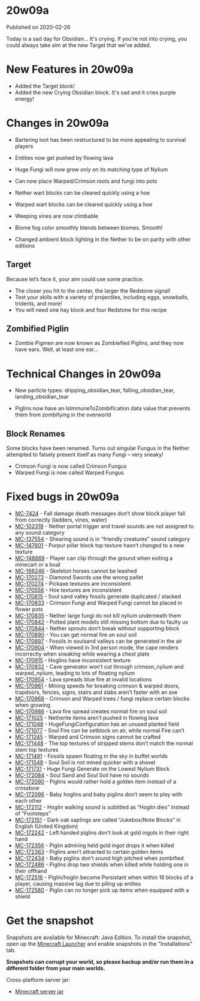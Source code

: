 # 20w09a
Published on 2020-02-26

Today is a sad day for Obsidian... It's crying. If you're not into crying, you
could always take aim at the new Target that we've added.

# New Features in 20w09a  

  * Added the Target block!
  * Added the new Crying Obsidian block. It's sad and it cries purple energy!

# Changes in 20w09a

  * Bartering loot has been restructured to be more appealing to survival players  

  * Entities now get pushed by flowing lava
  * Huge Fungi will now grow only on its matching type of Nylium
  * Can now place Warped/Crimson roots and fungi into pots
  * Nether wart blocks can be cleared quickly using a hoe
  * Warped wart blocks can be cleared quickly using a hoe
  * Weeping vines are now climbable
  * Biome fog color smoothly blends between biomes. Smooth!
  * Changed ambient block lighting in the Nether to be on parity with other editions

## Target

Because let’s face it, your aim could use some practice.

  * The closer you hit to the center, the larger the Redstone signal!
  * Test your skills with a variety of projectiles, including eggs, snowballs, tridents, and more!
  * You will need one hay block and four Redstone for this recipe

## Zombified Piglin

  * Zombie Pigmen are now known as Zombiefied Piglins, and they now have ears. Well, at least one ear...

# Technical Changes in 20w09a

  * New particle types: dripping_obsidian_tear, falling_obsidian_tear, landing_obsidian_tear  

  * Piglins now have an IsImmuneToZombification data value that prevents them from zombifying in the overworld

## Block Renames

Some blocks have been renamed. Turns out singular Fungus in the Nether
attempted to falsely present itself as many Fungi – very sneaky!

  * Crimson Fungi is now called Crimson Fungus
  * Warped Fungi is now called Warped Fungus

# Fixed bugs in 20w09a

  * [MC-7424](https://bugs.mojang.com/browse/MC-7424) \- Fall damage death messages don’t show block player fall from correctly (ladders, vines, water)
  * [MC-102319](https://bugs.mojang.com/browse/MC-102319) \- Nether portal trigger and travel sounds are not assigned to any sound category
  * [MC-137554](https://bugs.mojang.com/browse/MC-137554) \- Shearing sound is in “friendly creatures” sound category
  * [MC-147601](https://bugs.mojang.com/browse/MC-147601) \- Purpur pillar block top texture hasn’t changed to a new texture
  * [MC-148869](https://bugs.mojang.com/browse/MC-148869) \- Player can clip through the ground when exiting a minecart or a boat
  * [MC-166246](https://bugs.mojang.com/browse/MC-166246) \- Skeleton horses cannot be leashed
  * [MC-170273](https://bugs.mojang.com/browse/MC-170273) \- Diamond Swords use the wrong pallet
  * [MC-170274](https://bugs.mojang.com/browse/MC-170274) \- Pickaxe textures are inconsistent
  * [MC-170556](https://bugs.mojang.com/browse/MC-170556) \- Hoe textures are inconsistent
  * [MC-170815](https://bugs.mojang.com/browse/MC-170815) \- Soul sand valley fossils generate duplicated / stacked
  * [MC-170833](https://bugs.mojang.com/browse/MC-170833) \- Crimson Fungi and Warped Fungi cannot be placed in flower pots
  * [MC-170835](https://bugs.mojang.com/browse/MC-170835) \- Nether large fungi do not kill nylium underneath them
  * [MC-170842](https://bugs.mojang.com/browse/MC-170842) \- Potted plant models still missing bottom due to faulty uv
  * [MC-170844](https://bugs.mojang.com/browse/MC-170844) \- Nether sprouts don’t break without supporting block
  * [MC-170890](https://bugs.mojang.com/browse/MC-170890) \- You can get normal fire on soul soil
  * [MC-170897](https://bugs.mojang.com/browse/MC-170897) \- Fossils in soulsand valleys can be generated in the air
  * [MC-170904](https://bugs.mojang.com/browse/MC-170904) \- When viewed in 3rd person mode, the cape renders incorrectly when sneaking while wearing a chest plate
  * [MC-170915](https://bugs.mojang.com/browse/MC-170915) \- Hoglins have inconsistent texture
  * [MC-170932](https://bugs.mojang.com/browse/MC-170932) \- Cave generator won’t cut through crimson_nylium and warped_nylium, leading to lots of floating nylium
  * [MC-170954](https://bugs.mojang.com/browse/MC-170954) \- Lava spreads blue fire at invalid locations
  * [MC-170961](https://bugs.mojang.com/browse/MC-170961) \- Mining speeds for breaking crimson & warped doors, trapdoors, fences, signs, stairs and slabs aren’t faster with an axe
  * [MC-170968](https://bugs.mojang.com/browse/MC-170968) \- Crimson and Warped trees / fungi replace certain blocks when growing
  * [MC-170986](https://bugs.mojang.com/browse/MC-170986) \- Lava fire spread creates normal fire on soul soil
  * [MC-171025](https://bugs.mojang.com/browse/MC-171025) \- Netherite items aren’t pushed in flowing lava
  * [MC-171048](https://bugs.mojang.com/browse/MC-171048) \- HugeFungiConfiguration has an unused planted field
  * [MC-171077](https://bugs.mojang.com/browse/MC-171077) \- Soul Fire can be setblock on air, while normal Fire can’t
  * [MC-171245](https://bugs.mojang.com/browse/MC-171245) \- Warped and Crimson signs cannot be crafted
  * [MC-171448](https://bugs.mojang.com/browse/MC-171448) \- The top textures of stripped stems don’t match the normal stem top textures
  * [MC-171491](https://bugs.mojang.com/browse/MC-171491) \- Fossils spawn floating in the sky in buffet worlds
  * [MC-171548](https://bugs.mojang.com/browse/MC-171548) \- Soul Soil is not mined quicker with a shovel
  * [MC-171731](https://bugs.mojang.com/browse/MC-171731) \- Huge Fungi Generate on the Lowest Nylium Block
  * [MC-172084](https://bugs.mojang.com/browse/MC-172084) \- Soul Sand and Soul Soil have no sounds
  * [MC-172090](https://bugs.mojang.com/browse/MC-172090) \- Piglins would rather hold a golden item instead of a crossbow
  * [MC-172096](https://bugs.mojang.com/browse/MC-172096) \- Baby hoglins and baby piglins don’t seem to play with each other
  * [MC-172112](https://bugs.mojang.com/browse/MC-172112) \- Hoglin walking sound is subtitled as “Hoglin dies” instead of “Footsteps”
  * [MC-172151](https://bugs.mojang.com/browse/MC-172151) \- Dark oak saplings are called “Jukebox/Note Blocks” in English (United Kingdom)
  * [MC-172242](https://bugs.mojang.com/browse/MC-172242) \- Left handed piglins don’t look at gold ingots in their right hand
  * [MC-172356](https://bugs.mojang.com/browse/MC-172356) \- Piglin admiring held gold ingot drops it when killed
  * [MC-172363](https://bugs.mojang.com/browse/MC-172363) \- Piglins aren’t attracted to certain golden items
  * [MC-172434](https://bugs.mojang.com/browse/MC-172434) \- Baby piglins don’t sound high pitched when zombified
  * [MC-172486](https://bugs.mojang.com/browse/MC-172486) \- Piglins drop two shields when killed while holding one in their offhand
  * [MC-172516](https://bugs.mojang.com/browse/MC-172516) \- Piglin/hoglin become Persistant when within 16 blocks of a player, causing massive lag due to piling up entites
  * [MC-172580](https://bugs.mojang.com/browse/MC-172580) \- Piglin can no longer pick up items when equipped with a shield

# Get the snapshot

Snapshots are available for Minecraft: Java Edition. To install the snapshot,
open up the [Minecraft Launcher](/download.html) and enable snapshots in the
"Installations" tab.

**Snapshots can corrupt your world, so please backup and/or run them in a
different folder from your main worlds.**

Cross-platform server jar:

  * [Minecraft server jar](https://launcher.mojang.com/v1/objects/6f1e5ae00b938bbe15560b7174be7a3b4c78c450/server.jar)


